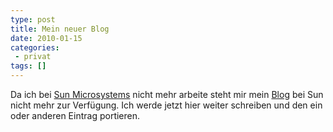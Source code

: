 ```yaml
---
type: post
title: Mein neuer Blog
date: 2010-01-15
categories:
 - privat
tags: []
---
```

<p>Da ich bei <a href="http://www.sun.com/">Sun Microsystems</a> nicht mehr arbeite steht mir mein <a href="http://www.sun.com/">Blog</a> bei Sun nicht mehr zur Verfügung. 						Ich werde jetzt hier weiter schreiben und den ein oder anderen Eintrag portieren.</p>
